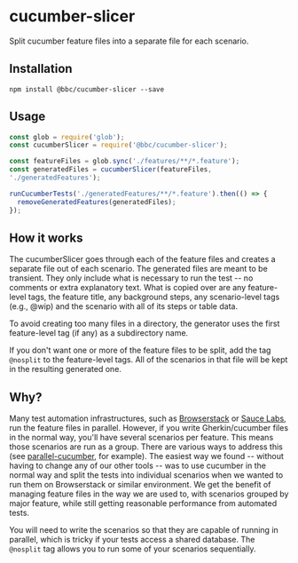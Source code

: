 # cucumber-slicer
Split cucumber feature files into a separate file for each scenario.

## Installation

``` shell
npm install @bbc/cucumber-slicer --save
```

## Usage

``` javascript
const glob = require('glob');
const cucumberSlicer = require('@bbc/cucumber-slicer');

const featureFiles = glob.sync('./features/**/*.feature');
const generatedFiles = cucumberSlicer(featureFiles,
'./generatedFeatures');

runCucumberTests('./generatedFeatures/**/*.feature').then(() => {
  removeGeneratedFeatures(generatedFiles);
});

```

## How it works

The cucumberSlicer goes through each of the feature files and creates
a separate file out of each scenario. The generated files are meant to
be transient. They only include what is necessary to run the test --
no comments or extra explanatory text. What is copied over are any
feature-level tags, the feature title, any background steps, any
scenario-level tags (e.g., @wip) and the scenario with all of its
steps or table data.

To avoid creating too many files in a directory, the generator uses
the first feature-level tag (if any) as a subdirectory name.

If you don't want one or more of the feature files to be split, add
the tag `@nosplit` to the feature-level tags. All of the scenarios in
that file will be kept in the resulting generated one.


## Why?

Many test automation infrastructures, such as
[Browserstack](https://www.browserstack.com/) or [Sauce Labs](https://saucelabs.com/), run the feature files
in parallel. However, if you write Gherkin/cucumber files in the normal way, you'll have
several scenarios per feature. This means those scenarios are run
as a group. There are various ways to address this (see
[parallel-cucumber](https://github.com/simondean/parallel-cucumber-js),
for example). The easiest way we found -- without having to change any
of our other tools -- was to use cucumber in the
normal way and split the tests into individual scenarios when we
wanted to run them on Browserstack or similar environment. We get the
benefit of managing feature files in the way we are used to, with
scenarios grouped by major feature, while still getting reasonable
performance from automated tests.

You will need to write the scenarios so that they are capable of running
in parallel, which is tricky if your tests access a shared database.
The `@nosplit` tag allows you to run some of your scenarios sequentially.
